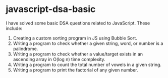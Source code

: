 # javascript-dsa-basic

I have solved some basic DSA questions related to JavaScript. These include: 

1. Creating a custom sorting program in JS using Bubble Sort. 
2. Writing a program to check whether a given string, word, or number is a palindrome. 
3. Writing a program to check whether a value/target exists in an ascending array in O(log n) time complexity. 
4. Writing a program to count the total number of vowels in a given string. 
5. Writing a program to print the factorial of any given number.
